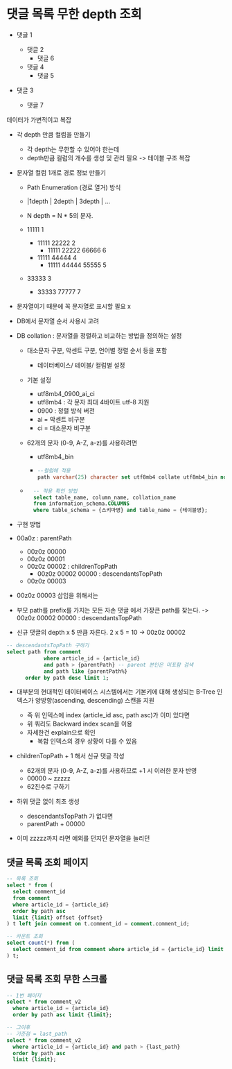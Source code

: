 # 댓글 목록 무한 depth 조회

-   댓글 1

    -   댓글 2
        -   댓글 6
    -   댓글 4
        -   댓글 5

-   댓글 3
    -   댓글 7

데이터가 가변적이고 복잡

-   각 depth 만큼 컬럼을 만들기

    -   각 depth는 무한할 수 있어야 한는데
    -   depth만큼 컬럼의 개수를 생성 및 관리 필요 -> 테이블 구조 복잡

-   문자열 컬럼 1개로 경로 정보 만들기

    -   Path Enumeration (경로 열거) 방식
    -   |1depth | 2depth | 3depth | ...
    -   N depth = N \* 5의 문자.

    -   11111 1

        -   11111 22222 2
            -   11111 22222 66666 6
        -   11111 44444 4
            -   11111 44444 55555 5

    -   33333 3
        -   33333 77777 7

-   문자열이기 때문에 꼭 문자열로 표시할 필요 x
-   DB에서 문자열 순서 사용시 고려
-   DB collation : 문자열을 정렬하고 비교하는 방법을 정의하는 설정

    -   대소문자 구분, 악센트 구분, 언어별 정렬 순서 등을 포함
        -   데이터베이스/ 테이블/ 컬럼별 설정
    -   기본 설정
        -   utf8mb4_0900_ai_ci
        -   utf8mb4 : 각 문자 최대 4바이트 utf-8 지원
        -   0900 : 정렬 방식 버전
        -   ai = 악센트 비구분
        -   ci = 대소문자 비구분
    -   62개의 문자 (0-9, A-Z, a-z)를 사용하려면

        -   utf8mb4_bin
        -   ```sql
            --컬럼에 적용
            path varchar(25) character set utf8mb4 collate utf8mb4_bin not null,
            ```

    -   ```sql
          -- 적용 확인 방법
          select table_name, column_name, collation_name
          from information_schema.COLUMNS
          where table_schema = {스키마명} and table_name = {테이블명};
        ```

-   구현 방법
-   00a0z : parentPath

    -   00z0z 00000
    -   00z0z 00001
    -   00z0z 00002 : childrenTopPath
        -   00z0z 00002 00000 : descendantsTopPath
    -   00z0z 00003

-   00z0z 00003 삽입을 위해서는
-   부모 path를 prefix를 가지는 모든 자손 댓글 에서 가장큰 path를 찾는다. -> 00z0z 00002 00000 : descendantsTopPath
-   신규 댓글의 depth x 5 만큼 자른다. 2 x 5 = 10 -> 00z0z 00002

```sql
-- descendantsTopPath 구하기
select path from comment
            where article_id = {article_id}
            and path > {parentPath} -- parent 본인은 미포함 검색
            and path like {parentPath%}
      order by path desc limit 1;
```

-   대부분의 현대적인 데이터베이스 시스템에서는 기본키에 대해 생성되는 B-Tree 인덱스가 양방향(ascending, descending) 스캔을 지원

    -   즉 위 인덱스에 index (article_id asc, path asc)가 이미 있다면
    -   위 쿼리도 Backward index scan을 이용
    -   자세한건 explain으로 확인
        -   복합 인덱스의 경우 상황이 다를 수 있음

-   childrenTopPath + 1 해서 신규 댓글 작성

    -   62개의 문자 (0-9, A-Z, a-z)를 사용하므로 +1 시 이러한 문자 반영
    -   00000 ~ zzzzz
    -   62진수로 구하기

-   하위 댓글 없이 최초 생성
    -   descendantsTopPath 가 없다면
    -   parentPath + 00000
-   이미 zzzzz까지 라면 예외를 던지던 문자열을 늘리던

## 댓글 목록 조회 페이지

```sql
-- 목록 조회
select * from (
  select comment_id
  from comment
  where article_id = {article_id}
  order by path asc
  limit {limit} offset {offset}
) t left join comment on t.comment_id = comment.comment_id;

-- 카운트 조회
select count(*) from (
  select comment_id from comment where article_id = {article_id} limit {limit}
) t;

```

## 댓글 목록 조회 무한 스크롤

```sql
-- 1번 페이지
select * from comment_v2
  where article_id = {article_id}
  order by path asc limit {limit};

-- 그이후
-- 기준점 = last_path
select * from comment_v2
  where article_id = {article_id} and path > {last_path}
  order by path asc
  limit {limit};

```
